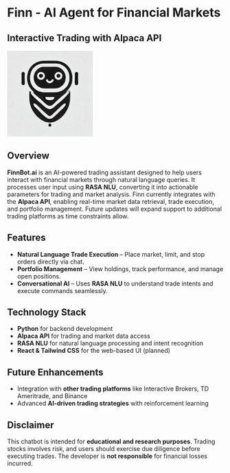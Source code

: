 # Finn - AI Agent for Financial Markets  
## Interactive Trading with Alpaca API  

<img src="finn.png" alt="Finn AI" width="200">


## Overview  
**FinnBot.ai** is an AI-powered trading assistant designed to help users interact with financial markets through natural language queries. It processes user input using **RASA NLU**, converting it into actionable parameters for trading and market analysis. Finn currently integrates with the **Alpaca API**, enabling real-time market data retrieval, trade execution, and portfolio management. Future updates will expand support to additional trading platforms as time constraints allow.  

## Features  
- **Natural Language Trade Execution** – Place market, limit, and stop orders directly via chat.  
- **Portfolio Management** – View holdings, track performance, and manage open positions.  
- **Conversational AI** – Uses **RASA NLU** to understand trade intents and execute commands seamlessly.  

## Technology Stack  
- **Python** for backend development  
- **Alpaca API** for trading and market data access  
- **RASA NLU** for natural language processing and intent recognition  
- **React & Tailwind CSS** for the web-based UI (planned)  

## Future Enhancements  
- Integration with **other trading platforms** like Interactive Brokers, TD Ameritrade, and Binance  
- Advanced **AI-driven trading strategies** with reinforcement learning  

## Disclaimer  
This chatbot is intended for **educational and research purposes**. Trading stocks involves risk, and users should exercise due diligence before executing trades. The developer is **not responsible** for financial losses incurred.  
